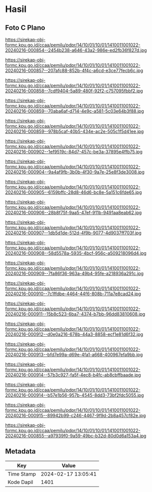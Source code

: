 # Hasil

## Foto C Plano

https://sirekap-obj-formc.kpu.go.id/ccaa/pemilu/pdpr/14/10/01/10/01/1410011001022-20240216-000854--2454b238-a646-43a2-986e-ed2fb36f827d.jpg

https://sirekap-obj-formc.kpu.go.id/ccaa/pemilu/pdpr/14/10/01/10/01/1410011001022-20240216-000857--207afc88-852b-4f4c-a6cd-e3ce77fecb6c.jpg

https://sirekap-obj-formc.kpu.go.id/ccaa/pemilu/pdpr/14/10/01/10/01/1410011001022-20240216-000858--7cdf9404-5a89-480f-92f2-c757095fbbf2.jpg

https://sirekap-obj-formc.kpu.go.id/ccaa/pemilu/pdpr/14/10/01/10/01/1410011001022-20240216-000859--70aba6af-d714-4e9c-a581-5c03e64b3f88.jpg

https://sirekap-obj-formc.kpu.go.id/ccaa/pemilu/pdpr/14/10/01/10/01/1410011001022-20240216-000859--978b5caf-40b5-434e-ac2e-505c1f5d41ee.jpg

https://sirekap-obj-formc.kpu.go.id/ccaa/pemilu/pdpr/14/10/01/10/01/1410011001022-20240216-000902--1ef9519c-84d7-457c-be3a-37895e4ffb75.jpg

https://sirekap-obj-formc.kpu.go.id/ccaa/pemilu/pdpr/14/10/01/10/01/1410011001022-20240216-000904--9a4af9fb-3b0b-4f30-9a7e-25e8f3de3008.jpg

https://sirekap-obj-formc.kpu.go.id/ccaa/pemilu/pdpr/14/10/01/10/01/1410011001022-20240216-000905--6159bffc-28d8-46d6-bc8e-5a151c6fde65.jpg

https://sirekap-obj-formc.kpu.go.id/ccaa/pemilu/pdpr/14/10/01/10/01/1410011001022-20240216-000906--28b8f75f-9aa5-47ef-911b-9491aa8eab62.jpg

https://sirekap-obj-formc.kpu.go.id/ccaa/pemilu/pdpr/14/10/01/10/01/1410011001022-20240216-000907--1db5d1de-512d-4f9b-9077-4d9037ff703f.jpg

https://sirekap-obj-formc.kpu.go.id/ccaa/pemilu/pdpr/14/10/01/10/01/1410011001022-20240216-000908--58d5578a-5935-4bcf-956c-a509218096d4.jpg

https://sirekap-obj-formc.kpu.go.id/ccaa/pemilu/pdpr/14/10/01/10/01/1410011001022-20240216-000909--7fa86f36-963a-49b4-95fe-a218936a291c.jpg

https://sirekap-obj-formc.kpu.go.id/ccaa/pemilu/pdpr/14/10/01/10/01/1410011001022-20240216-000910--7c1ffdbe-4464-44f6-808b-711a7e8cad24.jpg

https://sirekap-obj-formc.kpu.go.id/ccaa/pemilu/pdpr/14/10/01/10/01/1410011001022-20240216-000911--15b8c523-6ba7-4374-b7bb-96dd83810608.jpg

https://sirekap-obj-formc.kpu.go.id/ccaa/pemilu/pdpr/14/10/01/10/01/1410011001022-20240216-000912--d0e0a216-678b-44a3-8858-ecf1e81d6f32.jpg

https://sirekap-obj-formc.kpu.go.id/ccaa/pemilu/pdpr/14/10/01/10/01/1410011001022-20240216-000913--bfd7e99a-d69e-4fa1-a668-400967efa9bb.jpg

https://sirekap-obj-formc.kpu.go.id/ccaa/pemilu/pdpr/14/10/01/10/01/1410011001022-20240216-000914--57b3c927-fa5f-4ec8-b4fc-ab8cbffbaade.jpg

https://sirekap-obj-formc.kpu.go.id/ccaa/pemilu/pdpr/14/10/01/10/01/1410011001022-20240216-000914--b57e1b56-957b-4545-8dd3-73bf2fdc5055.jpg

https://sirekap-obj-formc.kpu.go.id/ccaa/pemilu/pdpr/14/10/01/10/01/1410011001022-20240216-000915--89942b99-c246-4467-9f9d-2b8a457cf82e.jpg

https://sirekap-obj-formc.kpu.go.id/ccaa/pemilu/pdpr/14/10/01/10/01/1410011001022-20240216-000855--a97939f0-9a59-49bc-b32d-80d0d6a153a4.jpg


## Metadata

| Key        | Value               |
| ---------- | ------------------- |
| Time Stamp | 2024-02-17 13:05:41 |
| Kode Dapil | 1401                |




